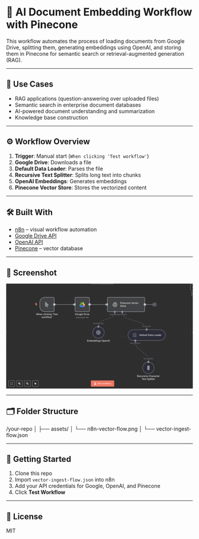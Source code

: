 # 🧠 AI Document Embedding Workflow with Pinecone

This workflow automates the process of loading documents from Google Drive, splitting them, generating embeddings using OpenAI, and storing them in Pinecone for semantic search or retrieval-augmented generation (RAG).

---

## 📌 Use Cases

- RAG applications (question-answering over uploaded files)
- Semantic search in enterprise document databases
- AI-powered document understanding and summarization
- Knowledge base construction

---

## ⚙️ Workflow Overview

1. **Trigger**: Manual start (`When clicking 'Test workflow'`)
2. **Google Drive**: Downloads a file
3. **Default Data Loader**: Parses the file
4. **Recursive Text Splitter**: Splits long text into chunks
5. **OpenAI Embeddings**: Generates embeddings
6. **Pinecone Vector Store**: Stores the vectorized content

---

## 🛠 Built With

- [n8n](https://n8n.io) – visual workflow automation
- [Google Drive API](https://developers.google.com/drive)
- [OpenAI API](https://platform.openai.com/)
- [Pinecone](https://www.pinecone.io/) – vector database

---

## 🧩 Screenshot


![n8n flow](assets/n8n-flow.png)

---

## 🗂 Folder Structure

/your-repo
│
├── assets/
│   └── n8n-vector-flow.png
│
└── vector-ingest-flow.json



---

## 🚀 Getting Started

1. Clone this repo  
2. Import `vector-ingest-flow.json` into n8n  
3. Add your API credentials for Google, OpenAI, and Pinecone  
4. Click **Test Workflow**

---

## 📝 License

MIT


